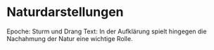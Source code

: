 # Naturdarstellungen

Epoche: Sturm und Drang
Text: In der Aufklärung spielt hingegen die Nachahmung der Natur eine wichtige Rolle.